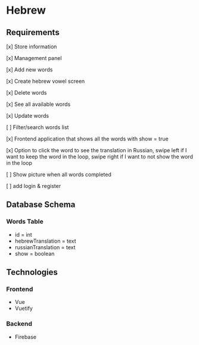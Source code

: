 # Hebrew

## Requirements

[x] Store information

[x] Management panel

[x] Add new words

[x] Create hebrew vowel screen

[x] Delete words

[x] See all available words

[x] Update words

[ ] Filter/search words list

[x] Frontend application that shows all the words with show = true

[x] Option to click the word to see the translation in Russian, swipe left if I want to keep the word in the loop, swipe right if I want to not show the word in the loop

[ ] Show picture when all words completed

[ ] add login & register

## Database Schema

### Words Table

- id = int
- hebrewTranslation = text
- russianTranslation = text
- show = boolean

## Technologies

### Frontend

- Vue
- Vuetify

### Backend

- Firebase
